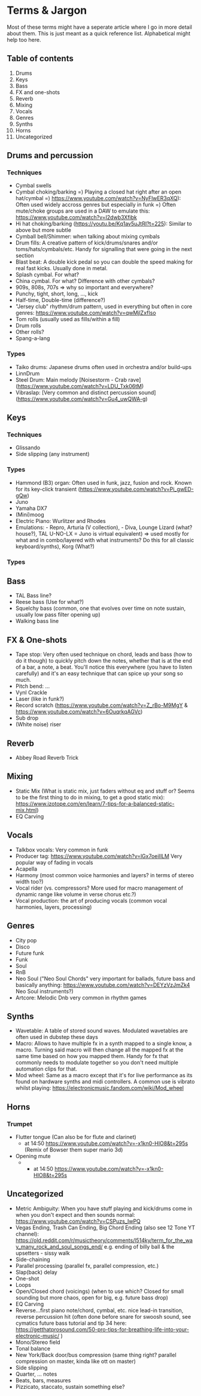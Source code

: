 # Terms & Jargon
Most of these terms might have a seperate article where I go in more detail about them. This is just meant as a quick reference list. Alphabetical might help too here.

## Table of contents
1. Drums
2. Keys
3. Bass
4. FX and one-shots
5. Reverb
6. Mixing
7. Vocals
8. Genres
9. Synths
10. Horns
10. Uncategorized

## Drums and percussion
### Techniques
- Cymbal swells
- Cymbal choking/barking 
    =) Playing a closed hat right after an open hat/cymbal
    =) https://www.youtube.com/watch?v=NyFlwER3qXQ): Often used widely accross genres but especially in funk
    =) Often mute/choke groups are used in a DAW to emulate this: https://www.youtube.com/watch?v=I2dwb3Xfibk
- Hi hat choking/barking (https://youtu.be/Kq1av5uJtRI?t=225): Similar to above but more subtle
- Cymball bell/Shimmer: when talking about mixing cymbals
- Drum fills: A creative pattern of kick/drums/snares and/or toms/hats/cymbals/etc. Handy for signalling that were going in the next section
- Blast beat: A double kick pedal so you can double the speed making for real fast kicks. Usually done in metal.
- Splash cymbal. For what?
- China cymbal. For what? Difference with other cymbals?
- 909s, 808s, 707s => why so important and everywhere?
- Punchy, tight, short, long, ..., kick
- Half-time, Double-time (difference?)
- "Jersey club" rhythm/drum pattern, used in everything but often in core genres: https://www.youtube.com/watch?v=qwMjlZxfIso
- Tom rolls (usually used as fills/within a fill)
- Drum rolls
- Other rolls?
- Spang-a-lang

### Types
- Taiko drums: Japanese drums often used in orchestra and/or build-ups
- LinnDrum
- Steel Drum: Main melody [Noisestorm - Crab rave] (https://www.youtube.com/watch?v=LDU_Txk06tM)
- Vibraslap: [Very common and distinct percussion sound] (https://www.youtube.com/watch?v=Gu4_uwQWA-g)

## Keys
### Techniques
- Glissando
- Side slipping (any instrument)

### Types
- Hammond (B3) organ: Often used in funk, jazz, fusion and rock. Known for its key-click transient (https://www.youtube.com/watch?v=Pi_gwED-gQw)
- Juno
- Yamaha DX7
- (Mini)moog
- Electric Piano: Wurlitzer and Rhodes
- Emulations: - Repro, Arturia (V collection), - Diva, Lounge Lizard (what? house?), TAL U-NO-LX = Juno is virtual equivalent)
    => used mostly for what and in combo/layered with what instruments? Do this for all classic keyboard/synths), Korg (What?)

### Types
## Bass
- TAL Bass line? 
- Reese bass (Use for what?)
- Squelchy bass (common, one that evolves over time on note sustain, usually low pass filter opening up)
- Walking bass line

## FX & One-shots
- Tape stop: Very often used technique on chord, leads and bass (how to do it though) to quickly pitch down the notes, whether that is at the end of a bar, a note, a beat. You'll notice this everywhere (you have to listen carefully) and it's an easy technique that can spice up your song so much.
- Pitch bend: ...
- Vynl Crackle
- Laser (like in funk?)
- Record scratch (https://www.youtube.com/watch?v=Z_rBo-M9MgY & https://www.youtube.com/watch?v=6OuqrkqAGVc)
- Sub drop
- (White noise) riser
## Reverb
- Abbey Road Reverb Trick

## Mixing
- Static Mix (What is static mix, just faders without eq and stuff or? Seems to be the first thing to do in mixing, to get a good static mix): https://www.izotope.com/en/learn/7-tips-for-a-balanced-static-mix.html)
- EQ Carving

## Vocals
- Talkbox vocals: Very common in funk
- Producer tag: https://www.youtube.com/watch?v=lGx7oeiIlLM Very popular way of fading in vocals
- Acapella
- Harmony (most common voice harmonies and layers? in terms of stereo width too?)
- Vocal rider (vs. compressors? More used for macro management of dynamic range like volume in verse chorus etc.?)
- Vocal production: the art of producing vocals (common vocal harmonies, layers, processing)

## Genres
- City pop
- Disco
- Future funk
- Funk
- Soul
- RnB
- Neo Soul ("Neo Soul Chords" very important for ballads, future bass and basically anything: https://www.youtube.com/watch?v=DEYzVzJmZk4 Neo Soul instruments?)
- Artcore: Melodic Dnb very common in rhythm games
## Synths
- Wavetable: A table of stored sound waves. Modulated wavetables are often used in dubstep these days
- Macro: Allows to have multiple fx in a synth mapped to a single know, a macro. Turning said macro will then change all the mapped fx at the same time based on how you mapped them. Handy for fx that commonly needs to modulate together so you don't need multiple automation clips for that.
 - Mod wheel: Same as a macro except that it's for live performance as its found on hardware synths and midi controllers. A common use is vibrato whilst playing: https://electronicmusic.fandom.com/wiki/Mod_wheel

## Horns
### Trumpet
- Flutter tongue (Can also be for flute and clarinet)
    - at 14:50 https://www.youtube.com/watch?v=-x1kn0-HIO8&t=295s (Remix of Bowser them super mario 3d)
- Opening mute
    -  - at 14:50 https://www.youtube.com/watch?v=-x1kn0-HIO8&t=295s

## Uncategorized
- Metric Ambiguity: When you have stuff playing and kick/drums come in when you don't expect and then sounds normal: https://www.youtube.com/watch?v=CSPuzs_IwPQ
- Vegas Ending, Trash Can Ending, Big Chord Ending (also see 12 Tone YT channel): https://old.reddit.com/r/musictheory/comments/l514ky/term_for_the_way_many_rock_and_soul_songs_end/ e.g. ending of billy ball & the upsetters - sissy walk
- Side-chaining
- Parallel processing (parallel fx, parallel compression, etc.)
- Slap(back) delay
- One-shot
- Loops
- Open/Closed chord (voicings) (when to use which? Closed for small sounding but more chaos, open for big, e.g. future bass drop)
- EQ Carving
- Reverse...first piano note/chord, cymbal, etc. nice lead-in transition, reverse percussion hit (often done before snare for swoosh sound, see cymatics future bass tutorial and tip 34 here: https://getthatprosound.com/50-pro-tips-for-breathing-life-into-your-electronic-music/ )
- Mono/Stereo field
- Tonal balance
- New York/Back door/bus compression (same thing right? parallel compression on master, kinda like ott on master)
- Side slipping
- Quarter, ... notes
- Beats, bars, measures
- Pizzicato, staccato, sustain something else?
